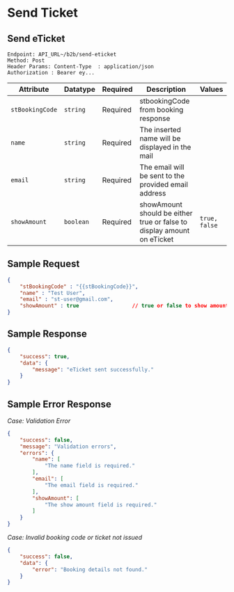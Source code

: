 # Send Ticket
## Send eTicket

```
Endpoint: API_URL~/b2b/send-eticket
Method: Post
Header Params: Content-Type  : application/json
Authorization : Bearer ey...
```

| **Attribute**           | **Datatype**        | **Required** | **Description**                                            | **Values**                   |
|-------------------------|---------------------|--------------|------------------------------------------------------------|------------------------------|
| `stBookingCode`         | `string`            | Required     | stbookingCode from booking response                        |                              |
| `name`                  | `string`            | Required     | The inserted name will be displayed in the mail            |                              |
| `email`                 | `string`            | Required     | The email will be sent to the provided email address       |                              |
| `showAmount`            | `boolean`           | Required     | showAmount should be either true or false to display amount on eTicket|`true, false`      |

## Sample Request
```json
{
    "stBookingCode" : "{{stBookingCode}}",
    "name" : "Test User",
    "email" : "st-user@gmail.com",
    "showAmount" : true                 // true or false to show amount on e-ticket
}
```

## Sample Response
```json
{
    "success": true,
    "data": {
        "message": "eTicket sent successfully."
    }
}
```

## Sample Error Response
*Case: Validation Error*
```json
{
    "success": false,
    "message": "Validation errors",
    "errors": {
        "name": [
            "The name field is required."
        ],
        "email": [
            "The email field is required."
        ],
        "showAmount": [
            "The show amount field is required."
        ]
    }
}
```

*Case: Invalid booking code or ticket not issued*
```json
{
    "success": false,
    "data": {
        "error": "Booking details not found."
    }
}
```
